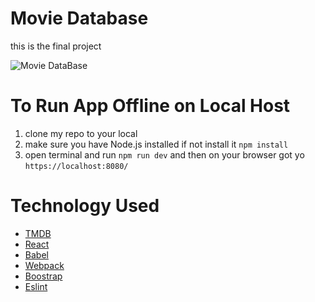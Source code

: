 # Movie Database

this is the final project

![Movie DataBase](/Users/john/Desktop/reactMovieDB-master/src/images/movie-database2.gif)

# To Run App Offline on Local Host

1. clone my repo to your local
2. make sure you have Node.js installed if not install it `npm install`
3. open terminal and run `npm run dev` and then on your browser got yo `https://localhost:8080/`

# Technology Used

- [TMDB](https://www.themoviedb.org/)
- [React](https://reactjs.org/)
- [Babel](https://babeljs.io/)
- [Webpack](https://webpack.js.org/)
- [Boostrap](https://getbootstrap.com/)
- [Eslint](https://eslint.org/)
